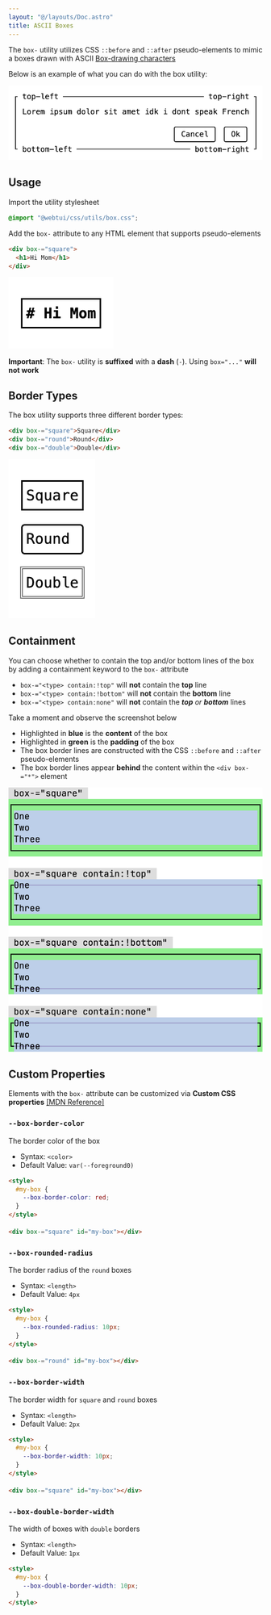 ```yaml
---
layout: "@/layouts/Doc.astro"
title: ASCII Boxes
---
```


The `box-` utility utilizes CSS `::before` and `::after` pseudo-elements to mimic a boxes drawn with ASCII [Box-drawing characters](https://en.wikipedia.org/wiki/Box-drawing_characters)

Below is an example of what you can do with the box utility:

![box-demo.png](../../assets/box-demo.png)

## Usage

Import the utility stylesheet

```css
@import "@webtui/css/utils/box.css";
```

Add the `box-` attribute to any HTML element that supports pseudo-elements

```html
<div box-="square">
  <h1>Hi Mom</h1>
</div>
```

![box-hi-mom.png](../../assets/box-hi-mom.png)

**Important**: The `box-` utility is **suffixed** with a **dash** (`-`). Using `box="..."` **will not work**

## Border Types

The box utility supports three different border types:

```html
<div box-="square">Square</div>
<div box-="round">Round</div>
<div box-="double">Double</div>
```

![box-types.png](../../assets/box-types.png)

## Containment

You can choose whether to contain the top and/or bottom lines of the box by adding a containment keyword to the `box-` attribute

- `box-="<type> contain:!top"` will **not** contain the **top** line
- `box-="<type> contain:!bottom"` will **not** contain the **bottom** line
- `box-="<type> contain:none"` will **not** contain the _**top** or **bottom**_ lines

Take a moment and observe the screenshot below

- Highlighted in **<span style="color: var(--blue)">blue</span>** is the **content** of the box
- Highlighted in **<span style="color: var(--green)">green</span>** is the **padding** of the box
- The box border lines are constructed with the CSS `::before` and `::after` pseudo-elements
- The box border lines appear **behind** the content within the `<div box-="*">` element

![box-containment.png](../../assets/box-containment.png)

## Custom Properties

Elements with the `box-` attribute can be customized via **Custom CSS properties** [[MDN Reference]](https://developer.mozilla.org/en-US/docs/Web/CSS/@property)

### `--box-border-color`

The border color of the box

- Syntax: `<color>`
- Default Value: `var(--foreground0)`

```html
<style>
  #my-box {
    --box-border-color: red;
  }
</style>

<div box-="square" id="my-box"></div>
```

### `--box-rounded-radius`

The border radius of the `round` boxes

- Syntax: `<length>`
- Default Value: `4px`

```html
<style>
  #my-box {
    --box-rounded-radius: 10px;
  }
</style>

<div box-="round" id="my-box"></div>
```

### `--box-border-width`

The border width for `square` and `round` boxes

- Syntax: `<length>`
- Default Value: `2px`

```html
<style>
  #my-box {
    --box-border-width: 10px;
  }
</style>

<div box-="square" id="my-box"></div>
```

### `--box-double-border-width`

The width of boxes with `double` borders

- Syntax: `<length>`
- Default Value: `1px`

```html
<style>
  #my-box {
    --box-double-border-width: 10px;
  }
</style>
```
